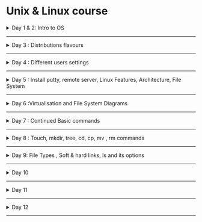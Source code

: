 # Unix & Linux course


<details>
  <summary>Day 1 & 2: Intro to OS</summary>

- Contents
  - software basics
  - OS intro
  - Unix vs Linux vs Windows and their architecture
  - Linux installation
  - Putty and winscp tools setups
- Computer
  - Software
    - System Software -> Linux, interacts with hardware components
      - Device drivers and OS
    - Application Software -> All are application software except Operating Systems. e.g. Java, C/C++,Facebook, Twitter, Gmail
  - Hardware : hard disk, monitor,keyboard, RAM
- What is Operating Systems?

  - It is a platform where we can run all the application softwares
  - It is an interface between Application softwares and hardware components
  - Every OS has libraries (collection of C) and device drivers to communicate between application softwares and hardware components
    - Application Software
    - Shell
    - Libraries
    - Device Drivers
    - Hardware

- Device Drivers : Run devices and communicate with hardware components
  - All drivers are not part of OS.
  - Two types of drivers
    - Internal : Part of OS and are built in
      - They are to run internal parts of computer. e.g. keyboard, RAM, Monitor, mouse, hard disk, motherboard, USB drive,
    - External : you need to set up yourself
      - printer, scanner, fax machine

- **Categories of Operating System**
  - CUI/CLI : Character User Interface/ Command line interface
    - window command prompt
  - GUI : Graphical user interface
- Commands
  - dir : disk information report
- Single User OS
  - Only one user can use system resources such as files, apps, data
  - It does not support networking
  - Stand alone OS
- multiuser os
  - More than one user
  - can share system resources
  - Apps, data & files
  - It supports networking
  - Server OS e.g. Unix, Linux, Win-7,8,10,11
  - History of Microsoft Disk Operating System (MSDOS)
    - First OS in the market, Free
    - CUI, it does not support networking
    - Drawbacks => Standalone OS, no multiuser, multitask environment
    - CLI
    - Was developed in Assembly language
  - MS Window (GUI)
  - History of Unix
    - Developed in year 1973
    - It is CUI
    - Supports networking
    - It is a Server OS
  - Freeware (Oracle, Virtual Box, Putty => they can be downloaded and used for free and features cannot be changed)
  - Open source
    - It can be downloaded including source code
    - You can also modify the program
    - It can be distributed. Below are distributions(similar to brands) /flavours of unix OS
      - e.g. Linux - modified version of Unix , by Linux Torvald
      - Solaris => from Sunsoft (with oracle corp 2010)
      - IBM - AIX : from IBM
      - HP-UX : from Hallet Packward
      - BSD-Unix : Berkely software division
      - Mac OS : Machintosh
  - GUI (Graphical User Interface)
    - Windows is first GUI OS released in the year 1990.
    - win1.0 -> 1990 then evolve
    - win95 -> 1995 => most popular OS in 1990s - stand alone OS
    - To support Internet, Microsoft corp added networking technology.win-NT, server OS
    - win98
    - win2000, win2003, winXP till 2015, many companies use this winXP
    - win7, win8, wi10, win11
    - win-12- with linux kernel
  - Unix and Linux belong to Unix-like family 
    - 
</details>

---

<details>
  <summary>Day 3 : Distributions flavours</summary>

- Virtualisation - VMware
  -
- Linux is a modified version of unix OS
- 1989 - Linux Torvalds has taken unix source code and modified/added some more features
  - 1999 - Apache software foundation has taken over linux product and released as Linux in the market
  - Apache Linux => first officially released version in the market
    - GUI OS, Open source
  - Fedora Linux
  - Suse Linux
  - Debian Linnux
  - CentOS
  - Ubuntu Linux
  - Kali Linux
- What are the distributions of Unix OS?
  - Linux, Solaris, IBM-AIX
- What are the distribution of Linux OS?
  - Most popular version is Ubuntu (open source),Red Hat Enterprise (Licensed version), CentoS (free ware)
  - Software environments - Learning -> Ubuntu - Development - Testing - Production
  </details>

---

<details>
  <summary>Day 4 : Different users settings</summary>
 
- Settings -> Users 
  - passwd username 
  - sudo passwd testuser => you need sudo for enabling users to set password 
- [Install Chrome in Ubuntu](https://www.geeksforgeeks.org/how-to-install-chrome-in-ubuntu/)
  - Ctrl + Shift + Y => To check for download progress
</details>

---

<details>
  <summary>Day 5 : Install putty, remote server, Linux Features, Architecture, File System</summary>

- putty
  - Work with remote server
  - PuTTY is a terminal emulator application which can act as a client for the SSH, Telnet, rlogin, and raw TCP computing protocols. The word "PuTTY" has no meaning, though 'tty' is sometimes used to refer to the Unix terminals, as an acronym for 'teletype'.
  - PuTTY is the recommended application to use for SSH connections from a Windows operating system. PuTTY allows you to access your files and email stored on the engineering servers. It also provides a UNIX environment to run programs that some courses require.

- [Download putty](https://www.chiark.greenend.org.uk/~sgtatham/putty/latest.html)
  - Install and open the Putty app
  - In configuration, you will see Host Name (or IP address)
  - To get IP address, in Ubuntu terminal, type `ifconfig`. If it is not found, install it.
  - Look for inet
    - If you have two adapters, you choose the second one.
    - Device Manager -> VirtualBox Host-Only Ethernet Adapter e.g. 192.168.56.151
    - Add that address under HostName
  - You will have **Network error: Connection refused.**
    - Because SSH connection type is used. Set SSH up in Ubuntu
    - [`sudo apt-get update`](https://www.cyberciti.biz/faq/what-does-sudo-apt-get-update-command-do-on-ubuntu-debian/#:~:text=The%20sudo%20apt%2Dget%20update%20command%20is%20used%20to%20download,list.)
      - sudo : Sudo stands for either "substitute user do" or "super user do" and it allows you to temporarily elevate your current user account to have root privileges.
      - apt : Advanced Package Tool, more commonly known as APT, is a collection of tools used to install, update, remove, and otherwise manage software packages on Debian and its derivative operating systems, including Ubuntu and Linux Mint.
    - `sudo apt install ssh`
    - After you install ssh, you will be able to connect.
      - <img src="./img/putty_ssh_to_ubuntu.jpg">
  - Change font size
    - Right click -> change settings -> Appearance -> Change
  - Create some files in putty server and check them in Ubuntu server
  - Duplicate Session
    - Connect to the same server, and you can connect with different user names
  - clear or Ctrl + l -> clear the terminal
  - `exit` from the login session. You need to `exit`, instead of closing it. 
  - `hostname` : is a computer name
- **winscp**
  - window secure copy
  - Its main function is file transfer between a local and a remote computer. 
  - WinSCP is a popular SFTP client and FTP client for Microsoft Windows! Copy file between a local computer and remote servers using FTP, FTPS, SCP, SFTP, WebDAV or S3 file transfer protocols. 
- *[Transfer files from windows to the server](https://winscp.net/eng/index.php)*
  - Download the setup.exe file
  - cp means secure copy
  - After installation, enter IP address , username and password.
- You can also use [Filezilla](https://filezilla-project.org/download.php?type=client)

- **Features of Linux - Theory Part**
  - Basic features of all OS : Win, Unix, Linux
    - Multi user OS
      - multiple users can chare the same OS
      - <img src="./img/multiusers_connection.png">
    - Multi tasking OS 
      - In window, type Services and check for all the things that are currently running 
      - In Linux, `ps -ef | wc -l`
        - ps is process 
        - to see the details, run `ps -ef`
  - Ony for Unix and Linux 
    - Open Source OS
    - Portable OS
      - Software can work with different hardwares.
      - Independent of hardware e.g. intel/amd, spark, ibm, apple hardware,
    - Secure OS
      - Virus
      - Hacking
      - In windows, there are two types: Client and Server.
        - Win 2008 R2 core - TUI text user interface model 
        - .exe e.g. To watch window, VLC media player download from internet is required. It could be affected by virus easily.
        - Therefore, you need to install Anti-virus for both clients and servers. 
      - Linux server is secure
        - In Linux, .rpm -> redhat package manager. .rpm won't be affected by virus. Therefore, no need to install any third party applications.
        - compared to window, subscriptions (centos, Rocky) are much cheaper. RHEL -> subscription
        - centos no support for production env, there for free
        - RHEL has support for prod env
      - Linux Family Types
        - Debian- Ubuntu, Debian
        - Red Head -  CentOS, Fedora, Rocky, etc.
      - Types of OS
        - SIngle User - Single Tasking -> MSDOS, super user 
        - Single User - Multi tasking -> MSWin
        - Multi User - Multi tasking -> Unix, Linux 
    - Shell scripting
      - Data processing
      - Automation of Admin activities (linux, hadoop, dba, aws, devops)
      - Job scheduling - crondev
      - Files backup
      - Data backup 
      - Development of gateways 
      - Dba backup scripts 
    - GUI 
    
- **Linux File System Theory**
  - Window 
    - DVD or Drive iso.image
    - iso.img
    - PC
    - Reboot OS-> BIOS -> F1 to F12, DEL, ESC 
      - First Boot -> Pen drive , F10 -> Save changes then reboot
    - A - Z drives letter concept for window
      - A and B are reserved for floppy disk..
      - C is reserved for Hard disk
    - In windows, there are two types of users: 
      - Admin : root user
      - Gust : normal user 
  - **Linux**
    - In Linux, there is no drive letter concepts. In linux, directory ( ~ folders) hierarchy.
    - forward slash / is the top level directory 
  - Top Level directory / 
  - /root /home /boot /etc /bin /sbin /usr /opt 
    - /root - root user 
    - /home - normal user
    - /boot - If there is an expected shutdown, 
      - To travel from Mamo to Cophenhagen, you need to use transport methods e.g. car, bike, train
      - Travel from Mamo to Cophenhagen without transport vehicles (bootable files), you will not be able to reach the destination (OS)
      - grub2 -> RHEL 7.0, 8.0 is the boot loader, depending on version, it will change.
        - ground unified boot loader version 2
        - LILO - Linux loader 
    - /etc contains configuration files
    - /bin contains normal user executable commands
    - /sbin contains root user executable commands (super user)
    - /usr - program files - install packges in this directory 
    - /op - is optional for usr , third parties software e.g. Ansible 
    - /proc - contains background running processes (similar to Task manager in Window)
      - `cat /proc/cpuinfo`
      - `cat /proc/meminfo`, Ram, swap is the virtual ram, If physical ram is full, swap will provide support 
    - /var/log - contains variable data 
      - contains log directory - we have log
    - /run - contains non-persistance real time data, running services, media, etc.. If you switch off the machine, you will loose those data
  - Difference between /dev and /run/media
  - /mnt - empty directory. To create a mount point for any partition
  - /lib - contains library files and sharable objects 
  - /temp - contains temporary files 

  - Symbolic links (short cut) - You can access resources quicker.
    - /bin -> /usr/bin
    - /sbin -> /usr/sbin
    - /lib -> /usr/lib 
    - /lib64 -> /usr/lib64

    ```
    cd /
    ls -l 
      you will see all the directories and soft symbolic links
    ```



  - **Three Types of files**
    - Regular file
      - It contains data
        - can be text e.g. Notepad, pdf, word files 
        - binary e.g. .exe files, images, audio, video
    - Directory is like folder from Window.
      - `ls`
      - contains sub directories and files
      - dash - is file
      - d is directory 
    - Device files 
      - Device drivers `cd /dev/`
      - all device drivers starts with c `ls -l`, link file `l`
      - <img src="./img/drivers.png">
      - 

- **Linux Architecture**
  - <img src="https://www.tutorialspoint.com/operating_system/images/linux_architecture.jpg">
  - [Reading about Linux Kernel](https://developer.ibm.com/articles/l-linux-kernel/)

  - <img src="https://www.engineersgarage.com/wp-content/uploads/2016/07/ArticleImage-12104-1.png">
  - <img src="https://1.bp.blogspot.com/-SgpOeYaAw-w/XGRSQeQj_AI/AAAAAAAAB-w/Ry2y07-PWjIhVt2rKZAKxStzhvTO9FhIQCLcBGAs/s1600/Kernel_Architecture.JPGe">
  - Architecture : Simple definition -> is a flow of data between different components of a project 
    - Browser, Facebook -> Middleware -> Database -> Hadoop-> BI tools
  - Linux architecture is a flow of data between different components of a Linux OS
  - There are two layers in Linux OS
    - Shell
    - Kernel
    ```
    echo $SHELL
    echo $0 
    echo $PATH 
    ```
    1. User request goes to the shell 
    2. Shell check whether the command exists
    3. Kernel takes the request, executes and generates outputs to hardware device 
  - Layers
    - C, C++, Java, Hadoop
    - Operating System
      - Shell 
        - Command interpreter 
        - It is an interface between user and kernel
        - Is an outer layer of Linux OS
        - How shell validates the command (shell scripting)
      - Kernel
        - Core layer of Linux system and consists of two layers:
          - Device Drivers - interacts with Hardware components
          - Libraries - communicates with Applications
            - keyboard driver, libraries -> scanf -> printf goes to output library -> output function -> output device driver -> screen 
    - Hardware - Linux can be installed into any hardware components, unlike unix.
  - [filetypes](https://www.geeksforgeeks.org/how-to-find-out-file-types-in-linux/)
    - <img src="./img/filetypes.png">
    - <img src="https://www.2daygeek.com/wp-content/uploads/2019/01/find-identify-file-types-in-linux-4.png">
    - [Files permission reading](https://devconnected.com/linux-file-permissions-complete-guide/)
  - Finished session - 11
  - If you cannot push the repo from terminal, Ubuntu, read this [thread](https://stackoverflow.com/questions/71495330/can-not-push-on-github-through-ubuntu-terminal)
  - [Quickly set up GitHub SSH example](https://www.theserverside.com/blog/Coffee-Talk-Java-News-Stories-and-Opinions/GitHub-SSH-Key-Setup-Config-Ubuntu-Linux)
  - Architecture 
    - Hardware : Processor (ALU - arthimcal logical unit )
    - Kernel : Device info, multi tasking info, file system info - they are all managed by Kernel 
      - Mono -> Linux like machine has this, `uname -a or -r`. This command can be used in both linux and window to find out the kernel version.
      - Micro -> Window like machine has micro kernel
    - RHEL (Bash) Shell -> SH, KSH, CSH
    - Kernel will provide the result from ALU to the monitor .

</details>


---


<details>
  <summary>Day 6 :Virtualisation and File System Diagrams</summary>

- Virtualisation 
  - Gmail account creation 
  - Use browser -> click sign up option (gmail web app)-> Form -> Details got stored in gmail db 
    - www.gmail.com (DNS services it will resolve host name)
    - Install different servers on different machines
      - Web     DB      DNSserver   DHCP
    - <img src="https://www.researchgate.net/publication/323918941/figure/fig1/AS:606727292608512@1521666467730/Virtual-vs-Traditional-Architecture-There-are-different-types-of-hypervisor-which-provide.png">
    - <img src="https://cloudacademy.com/wp-content/uploads/2014/12/vmware-1.png">
  - Window -> Hyper-V
  - Linux -> KVM
  - Oracle -> Virtual Box
  - VMware -> Workstation 16 Pro
- Virtualisation vs Containerisation
  - <img src="https://s7280.pcdn.co/wp-content/uploads/2018/07/containers-vs-virtual-machines.jpg">
  

  ```
    VM - Win DHCP
    VM - DNS
    VM - Win DB
    VM - Linux Web
    Workstation 16
    Window 11 OS
  ```
- (Download VMWare Workstation](https://www.vmware.com/au/products/workstation-pro/workstation-pro-evaluation.html)
- Create a new VM
  - New VM Wizard
  - Typical (recommended) -> Next -> Next
  - Install from 
    - Installer disc:
    - Installer disc image file (iso) - RHEL7.0\rhel-server-7.0-x86
    - **I will install the OS later** - choose this option
  - Select a Guest Operating System
    - Linux 
    - [Red Hat Enterprise Linux 64 bit](https://developers.redhat.com/products/rhel/download) -> Next -> Next 
  - Give VM name
  - Specify Disk Capacity 
    - Maximum disk size - add 80GB
  - Options
    - Store virtual disk as a single file 
    - Split virtual disk into multiple files (if you provide 520GB or something)
  - Customise Hardware
    - Memory 4GB
    - Processors -> Number of core processor => 2
      - speed of processor , cycle per second
    - New CD/DVD -> select the file 
    - Network Adapter - NAT (wifi)  
      - If you use wifi - use Bridged: Connected direclty to the physical network
      - NAT (for landline)
      - Remove printer driver 
    - network time protocol 
      - rhel-pool.ntp.org and switch on Network Time. It will ensure to synchronise among machines. But for personal laptop, you do not need to turn on 
- File Structure continued
  -    **Revise above concepts this weekend - 5 & 6 Nov**
  
  - <img src="https://linuxconfig.org/wp-content/uploads/2013/03/Directory-Filesystem-Hierarchy-Standard.jpg">

  - <img src="https://www.linuxfoundation.org/hs-fs/hubfs/Imported_Blog_Media/standard-unix-filesystem-hierarchy-1.png?width=1817&height=1001&name=standard-unix-filesystem-hierarchy-1.png">

  - username@hostname(machine name):~$
    - ~ represents current home directory 
    - pwd -> /home/su
    - $ indicates that the user is normal user 
  - How to switch users 
    - Because of multi-user, multitasking concepts, you can switch 
    - root@localhost:~$
    - /home/root
  - `su - root` and enter password  and then exit. You will get back to your normal user
  - Absolute vs relative paths 
    - absolute path - full path 
    - relative path - short path 
  
</details>

---

<details>
  <summary>Day 7 : Continued Basic commands </summary>

- `command option argument`
  - option will adjust the behaviour of command
  - argument - command output we want to print
- `cal` : current month calendar
- `cal -y `
- `cal --help`
- Predefined variables are in CAPITAL LETTERS
- single - for unix, -- for GNU therefore
- Linux variables types 
  - Environmental variables 
  - User defined variables
- `echo $HOME` - print directory of the current user
- `pwd vs echo $HOME` : what is the difference even though we get the same output?
  - You call someone , ask where she/he is at 06:00am. Answer: Home
  - You call the same person at 09:00. Answer: Office. **It is pwd.**
  - $HOME is always home address regardless of which directory you are at.  
- `echo $0 or echo $SHELL` - what shell we use?
- `echo $BASH_VERSION` - shell version
- `NAME=yourname` and `echo $NAME`
- `env` : find out how many predefined are variables are in the system
- `N$=1` : command not found
- `uname -a`: check kernel version, gives detailed version
- `uname -r` : print only kernel version
- `tty` : terminal numbers 
- `id username` : to find out the identification of the user, whether there is a user or not
- `whoami` - will give you the current login user name. If username is not provided, it will give you root
- `clear or ctrl + l`
- `date` : will print system date and time 
- `date +%D`
- `date +%b`
- `date +%B`
- `date +%H`
- `date -s "yyyy-mm-dd hh:mm:ss"` : Change system date 
- Select + Shift + Insert - to copy and paste
- `timedatectl` - new command since RHEL 7 version 
  - RTC - real time clock - system BIOS time 
  - NTP - there is no NTP server , therefore, it is not active 
- `timedatectl list-timezones` and q for quit 
- `timedatectl set-timezone "AFrica/Juba"` - you have to be as root user 
- single tab -> all time related commands
- double tabs -> it will give the entire command
- `timedatectl set-ntp true`
- `cat` : concatenation of files, concatenate  files and print on the standard output
  - `cat > file.txt` and add your text and save by `ctrl + D`
  - `cat < file.txt or cat file.txt` : print the file content 
  - `cat file1.txt file2.txt > outputfile.txt`

- <img src="https://i.redd.it/rl0fe7r6zku11.jpg">
- <img src="https://i.redd.it/5fmqo3b0i1j31.png">, from (this link)[https://www.reddit.com/r/linux/comments/cw922a/this_is_my_personal_linux_commands_cheat_sheet/]
</details>

---

<details>
  <summary>Day 8 : Touch, mkdir, tree, cd, cp, mv , rm commands</summary>

- touch
  - `touch file1 file2`: 
  - `touch file{1..3}`: create multiple files - regex 
  - `touch -d "yyyy-mm-dd HH:MM:SS" file1` : change timestamp
    - **Why we need to change date and time for files?** 
      - [Check ](https://phoenixnap.com/kb/touch-command-in-linux)
  - `mkdir country{1..5}` : create directories - country1 to country5
  - `mkdir -p Parent/ChildFolder/GrandChild` : -p is parent
  - `ls -R Parent/` : how many directories are in this folder
    - R is recursive 
  - `mkdir -p NIT/{Linux/{Ubuntu, RHEL}, Microsoft/{Developer, SolutionArchitect}, DevOps/{Dockers,Kubernetes}}` : Multiple tree structure 
  - `tree Foldername` : will show youu tree directory
  - `cd FolderDestination` : change between directories 
  - `cp` : copies
  - `ls -al DirectoryName` : 
  - `cp -rvf dir1 dir2` : 
    - 
  - `mv File1Source File2Destination` : rename
  - `rm -r ls directory` : 
  - `rm file*` : everyfile that starts with file will be deleted. 

</details>

---

<details>
  <summary>Day 9: File Types , Soft & hard links, ls and its options </summary>

- File Types
  - dirs directory
  - c character files e.g. Keyboard, mouse, etc. 
  - block file e.g. Hard disk hdd, pendrive, dvd - inside dev directory 
  - l link files
    - soft link : shortcuts - access resources quicker 
    - hard link : it is a backup file, copy 
  - <img src="https://geek-university.com/wp-content/images/linux/file_type_codes_table.jpg" width=300>
  - <img src="https://miro.medium.com/max/561/1*57A1BlxKRE3JmDSjCFx0oQ.png" width=300>
- `ls -l | grep ^l` : filter link files
- `file File2` - Check the file type
- `cat > soft` write something. To save `ctrl + D`
- `ln -s /home/su/soft sl` : s is option
- `cat >> sl` : change the text 
- `cat /home/su/Desktop/sweden`
- `du -h` : disk usage human readable format 
- `ls -i /home/su/Desktop/soft` : inode properties
- `rm -rf`
- `cat > hard `
- `cat hard`
- `cd Desktop`
- `pwd`
- `ln /home/su/hard h1`
- `cat >> h1`
- `cat /home/su/hard`
- `du -h h1`
- `ls -i hl`
- `ls -i /home/su/hard`
- `cat hl`
  - <img src="https://trendoceans.com/wp-content/uploads/2021/12/Frame-4-1-compressed-1024x576.jpg">
- **ls command syntax**
  - `ls -l`
  - `ls -l F*` : fileter starting F 
  - `ls -l *1`
  - `ls -l [FL]*` List all the files with FL*
  - `ls -l [FKc]*`
  - `ls -ld dir*` : list all directories
  - `ls -ld d*`
  - `ls -al`: filter hidden files all files including hidden files
  - `ls -al`: Create hidden file, add . , 
  - `mkdir .dirExample`
  - `touch bat cat fat hat mat rat`
    - `ls -l *[at]`
    - `ls -l ?at`
    - What is the difference between * and ? ? Arguments are different.
      - * : wild card
      - ? : will consider only one character from the file name
  - `ls -l F?`
  - `ls -l F*`
  - `ls -l ????` : four questions marks ???? it will print all four characters files will be printed.
  - `ls -l [a-c]*`
  - `ls -ltr` : reverse file - sort the file as per descending time order. Current file will be displayed first


</details>

---

<details>
  <summary>Day 10</summary>
</details>

---

<details>
  <summary>Day 11</summary>
</details>

---

<details>
  <summary>Day 12</summary>
</details>

---

